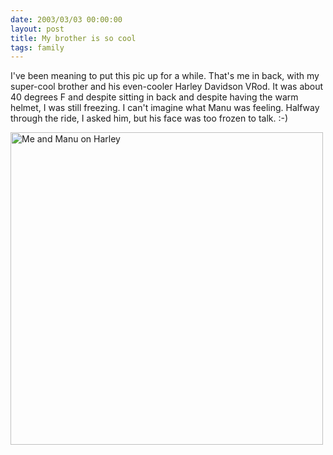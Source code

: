 ```yaml
---
date: 2003/03/03 00:00:00
layout: post
title: My brother is so cool
tags: family
---
```


I've been meaning to put this pic up for a while. That's me in back,
with my super-cool brother and his even-cooler Harley Davidson
VRod. It was about 40 degrees F and despite sitting in back and
despite having the warm helmet, I was still freezing. I can't imagine
what Manu was feeling. Halfway through the ride, I asked him, but his
face was too frozen to talk. :-) 

<img src="http://kurup.org/photo/images/5305" alt="Me and Manu on Harley" width="500" />
